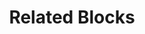 ---
title: "Related Blocks"
linkTitle: "Related Blocks"
description: "This page looks at the related blocks used for exception handling"
weight: 9
---